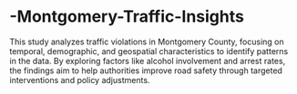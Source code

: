 # -Montgomery-Traffic-Insights
This study analyzes traffic violations in Montgomery County, focusing on temporal, demographic, and geospatial characteristics to identify patterns in the data. By exploring factors like alcohol involvement and arrest rates, the findings aim to help authorities improve road safety through targeted interventions and policy adjustments.
